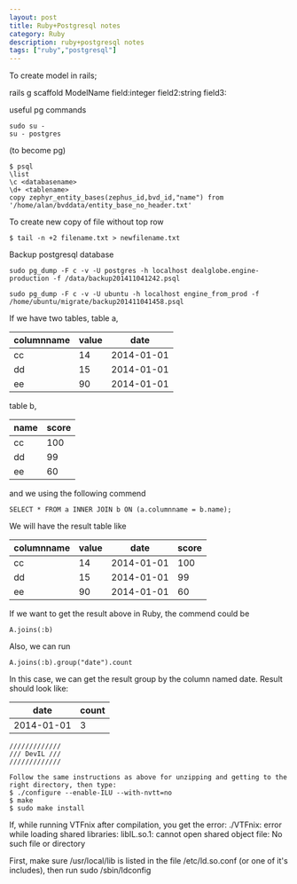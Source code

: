```yaml
---
layout: post
title: Ruby+Postgresql notes
category: Ruby
description: ruby+postgresql notes
tags: ["ruby","postgresql"]
---
```


To create model in rails;

rails g scaffold ModelName field:integer field2:string field3:

useful pg commands


```
sudo su - 
su - postgres
```

(to become pg)


```
$ psql
\list
\c <databasename>
\d+ <tablename>
copy zephyr_entity_bases(zephus_id,bvd_id,"name") from '/home/alan/bvddata/entity_base_no_header.txt'
```


To create new copy of file without top row

```
$ tail -n +2 filename.txt > newfilename.txt
```

Backup postgresql database

```
sudo pg_dump -F c -v -U postgres -h localhost dealglobe.engine-production -f /data/backup201411041242.psql

sudo pg_dump -F c -v -U ubuntu -h localhost engine_from_prod -f /home/ubuntu/migrate/backup201411041458.psql
```

If we have two tables, table a,

columnname | value | date
-----------|-------|------
cc | 14 | 2014-01-01
dd | 15 | 2014-01-01
ee | 90 | 2014-01-01

table b,

name | score
-----|-------
cc | 100 
dd | 99
ee | 60

and we using the following commend

```
SELECT * FROM a INNER JOIN b ON (a.columnname = b.name);
```

We will have the result table like

columnname | value | date | score
-----------|-------|------|------
cc | 14 | 2014-01-01 | 100
dd | 15 | 2014-01-01 | 99
ee | 90 | 2014-01-01 | 60

If we want to get the result above in Ruby, the commend could be

```
A.joins(:b)
```

Also, we can run

```
A.joins(:b).group("date").count
```

In this case, we can get the result group by the column named date. Result should look like:

date | count
-----|------
2014-01-01 | 3

	/////////////
	/// DevIL ///
	/////////////
	
	Follow the same instructions as above for unzipping and getting to the right directory, then type:
	$ ./configure --enable-ILU --with-nvtt=no
	$ make
	$ sudo make install
	
If, while running VTFnix after compilation, you get the error:
	./VTFnix: error while loading shared libraries: libIL.so.1: cannot open shared object file: No such file or directory
	
First, make sure /usr/local/lib is listed in the file /etc/ld.so.conf (or one of it's includes), then run sudo /sbin/ldconfig
